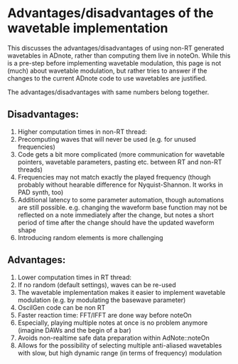 # Advantages/disadvantages of the wavetable implementation

This discusses the advantages/disadvantages of using non-RT generated wavetables in ADnote, rather than computing them live in noteOn. While this is a pre-step before implementing wavetable modulation, this page is not (much) about wavetable modulation, but rather tries to answer if the changes to the current ADnote code to use wavetables are justified.

The advantages/disadvantages with same numbers belong together.

## Disadvantages:

1. Higher computation times in non-RT thread:
  1. Precomputing waves that will never be used (e.g. for unused frequencies)
2. Code gets a bit more complicated (more communication for wavetable pointers, wavetable parameters, pasting etc. between RT and non-RT threads)
3. Frequencies may not match exactly the played frequency (though probably without hearable difference for Nyquist-Shannon. It works in PAD synth, too)
4. Additional latency to some parameter automation, though automations are still
   possible. e.g. changing the waveform base function may not be reflected on a
   note immediately after the change, but notes a short period of time after the
   change should have the updated waveform shape
5. Introducing random elements is more challenging

## Advantages:

1. Lower computation times in RT thread:
  1. If no random (default settings), waves can be re-used
2. The wavetable implementation makes it easier to implement wavetable modulation (e.g. by modulating the basewave parameter)
  1. OscilGen code can be non RT
3. Faster reaction time: FFT/IFFT are done way before noteOn
  1. Especially, playing multiple notes at once is no problem anymore (imagine DAWs and the begin of a bar)
4. Avoids non-realtime safe data preparation within AdNote::noteOn
5. Allows for the possibility of selecting multiple anti-aliased wavetables with
   slow, but high dynamic range (in terms of frequency) modulation
